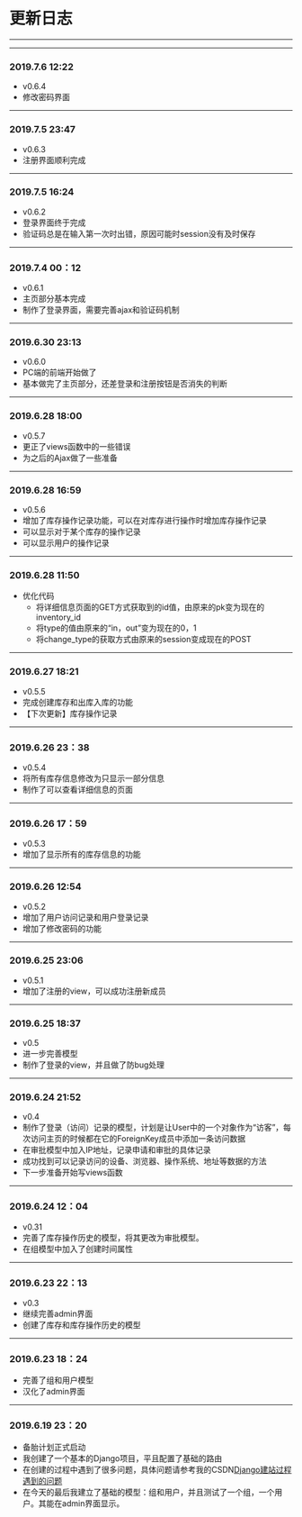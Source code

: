 # 更新日志
---
--- 
### 2019.7.6 12:22
- v0.6.4
- 修改密码界面
---
### 2019.7.5 23:47
- v0.6.3
- 注册界面顺利完成
---
### 2019.7.5 16:24
- v0.6.2
- 登录界面终于完成
- 验证码总是在输入第一次时出错，原因可能时session没有及时保存
---
### 2019.7.4 00：12
- v0.6.1
- 主页部分基本完成
- 制作了登录界面，需要完善ajax和验证码机制
---
### 2019.6.30 23:13
- v0.6.0
- PC端的前端开始做了
- 基本做完了主页部分，还差登录和注册按钮是否消失的判断
---
### 2019.6.28 18:00
- v0.5.7
- 更正了views函数中的一些错误
- 为之后的Ajax做了一些准备
---
### 2019.6.28 16:59
- v0.5.6
- 增加了库存操作记录功能，可以在对库存进行操作时增加库存操作记录
- 可以显示对于某个库存的操作记录
- 可以显示用户的操作记录
---
### 2019.6.28 11:50
- 优化代码
    - 将详细信息页面的GET方式获取到的id值，由原来的pk变为现在的inventory_id
    - 将type的值由原来的“in，out”变为现在的0，1
    - 将change_type的获取方式由原来的session变成现在的POST
---
### 2019.6.27 18:21
- v0.5.5
- 完成创建库存和出库入库的功能
- 【下次更新】库存操作记录
---
### 2019.6.26 23：38
- v0.5.4
- 将所有库存信息修改为只显示一部分信息
- 制作了可以查看详细信息的页面
---
### 2019.6.26 17：59
- v0.5.3
- 增加了显示所有的库存信息的功能
---
### 2019.6.26 12:54
- v0.5.2
- 增加了用户访问记录和用户登录记录
- 增加了修改密码的功能
---
### 2019.6.25 23:06
- v0.5.1
- 增加了注册的view，可以成功注册新成员
---
### 2019.6.25 18:37
- v0.5
- 进一步完善模型
- 制作了登录的view，并且做了防bug处理
---
### 2019.6.24 21:52
- v0.4
- 制作了登录（访问）记录的模型，计划是让User中的一个对象作为“访客”，每次访问主页的时候都在它的ForeignKey成员中添加一条访问数据
- 在审批模型中加入IP地址，记录申请和审批的具体记录
- 成功找到可以记录访问的设备、浏览器、操作系统、地址等数据的方法
- 下一步准备开始写views函数
---
### 2019.6.24 12：04
- v0.31
- 完善了库存操作历史的模型，将其更改为审批模型。
- 在组模型中加入了创建时间属性
---
### 2019.6.23 22：13 
- v0.3
- 继续完善admin界面
- 创建了库存和库存操作历史的模型
---
### 2019.6.23 18：24
- 完善了组和用户模型
- 汉化了admin界面
---
### 2019.6.19 23：20

- 备胎计划正式启动
- 我创建了一个基本的Django项目，平且配置了基础的路由
- 在创建的过程中遇到了很多问题，具体问题请参考我的CSDN[Django建站过程遇到的问题](https://blog.csdn.net/weixin_43830248/article/details/92848903)
- 在今天的最后我建立了基础的模型：组和用户，并且测试了一个组，一个用户。其能在admin界面显示。
